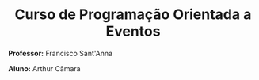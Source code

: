 <div align="center">
    <h1>Curso de Programação Orientada a Eventos</h1>
</div>

__Professor:__ Francisco Sant'Anna


__Aluno:__ Arthur Câmara